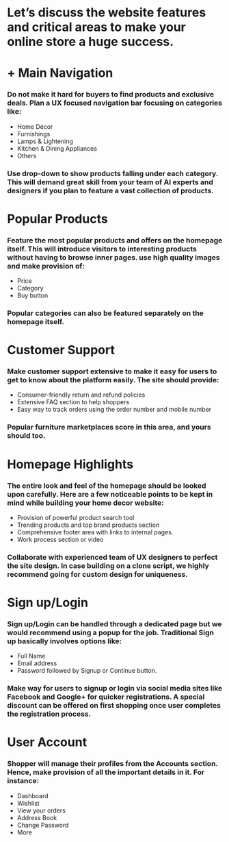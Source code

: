 # Let’s discuss the website features and critical areas to make your online store a huge success.


# + Main Navigation
### Do not make it hard for buyers to find products and exclusive deals. Plan a UX focused navigation bar focusing on categories like:

* Home Décor
* Furnishings
* Lamps & Lightening
* Kitchen & Dining Appliances
* Others
### Use drop-down to show products falling under each category. This will demand great skill from your team of AI experts and designers if you plan to feature a vast collection of products.

# Popular Products
### Feature the most popular products and offers on the homepage itself. This will introduce visitors to interesting products without having to browse inner pages. use high quality images and make provision of:

* Price
* Category
* Buy button
### Popular categories can also be featured separately on the homepage itself.

# Customer Support
### Make customer support extensive to make it easy for users to get to know about the platform easily. The site should provide:

* Consumer-friendly return and refund policies
* Extensive FAQ section to help shoppers
* Easy way to track orders using the order number and mobile number
### Popular furniture marketplaces score in this area, and yours should too.

# Homepage Highlights
### The entire look and feel of the homepage should be looked upon carefully. Here are a few noticeable points to be kept in mind while building your home decor website:

* Provision of powerful product search tool
* Trending products and top brand products section
* Comprehensive footer area with links to internal pages.
* Work process section or video
### Collaborate with experienced team of UX designers to perfect the site design. In case building on a clone script, we highly recommend going for custom design for uniqueness.

# Sign up/Login
### Sign up/Login can be handled through a dedicated page but we would recommend using a popup for the job.  Traditional Sign up basically involves options like:

* Full Name
* Email address
* Password followed by Signup or Continue button.
### Make way for users to signup or login via social media sites like Facebook and Google+ for quicker registrations. A special discount can be offered on first shopping once user completes the registration process.

# User Account
### Shopper will manage their profiles from the Accounts section. Hence, make provision of all the important details in it. For instance:

* Dashboard
* Wishlist
* View your orders
* Address Book
* Change Password
* More
